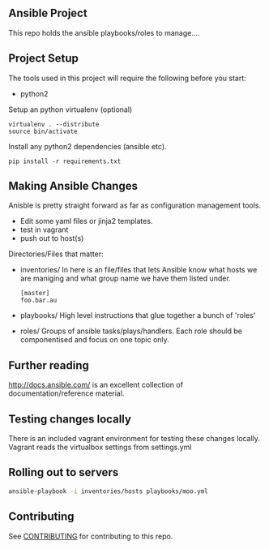 ## Ansible Project

This repo holds the ansible playbooks/roles to manage....

## Project Setup

The tools used in this project will require the following before you start:

* python2

Setup an python virtualenv (optional)

```
virtualenv . --distribute
source bin/activate
```

Install any python2 dependencies (ansible etc).

```
pip install -r requirements.txt
```

## Making Ansible Changes

Anisble is pretty straight forward as far as configuration management tools.

* Edit some yaml files or jinja2 templates.
* test in vagrant
* push out to host(s)

Directories/Files that matter:

* inventories/
  In here is an file/files that lets Ansible know what hosts we are maniging and what group name we have them listed under.
  ```
  [master]
  foo.bar.au
  ```
* playbooks/
  High level instructions that glue together a bunch of 'roles'

* roles/
  Groups of ansible tasks/plays/handlers. Each role should be componentised and focus on one topic only.

## Further reading

http://docs.ansible.com/ is an excellent collection of documentation/reference material.

## Testing changes locally

There is an included vagrant environment for testing these changes locally.  
Vagrant reads the virtualbox settings from settings.yml

## Rolling out to servers


``` bash
ansible-playbook -i inventories/hosts playbooks/moo.yml

```

## Contributing

See [CONTRIBUTING](CONTRIBUTING.md) for contributing to this repo.

